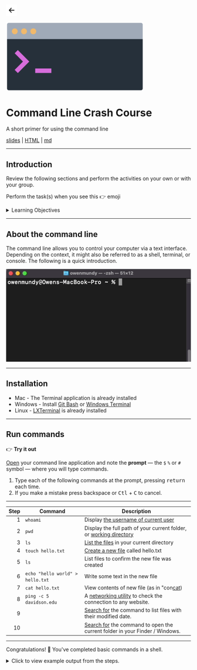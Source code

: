 <!-- paginate: true -->

<a class="back-icon" href="../index.html"><img width="30" src="../assets/img/icons/arrow-left-short.svg"></a>

<img width="375" src="../assets/img/banner/banner-command-line.png">

# Command Line Crash Course

A short primer for using the command line

<span class="slides-small"><a href="../slides/command-line-crash-course.html">slides</a> | <a href="../www/command-line-crash-course.html">HTML</a> | <a href="../topics/command-line-crash-course.md">md</a></span>

<!--
Presentation comments ...
-->


---


## Introduction

Review the following sections and perform the activities on your own or with your group.

Perform the task(s) when you see this 👉  emoji

<details>
<summary>Learning Objectives</summary>

Students who complete the following will be able to:

- Explain what the command line is and what it can do
- Open a command line program on their computer and execute basic commands
- Use a web reference to look up shell commands

</details>


---


## About the command line

The command line allows you to control your computer via a text interface. Depending on the context, it might also be referred to as a shell, terminal, or console. The following is a quick introduction.

<img width="600" src="../assets/img/command-line/command-line-hello-world.gif">


---


## Installation

- Mac - The Terminal application is already installed
- Windows - Install [Git Bash](https://gitforwindows.org/) or [Windows Terminal](https://www.microsoft.com/en-us/p/windows-terminal/9n0dx20hk701)
- Linux - [LXTerminal](https://www.raspberrypi.org/documentation/usage/terminal/) is already installed


---


## Run commands

👉 **Try it out**

[Open](basics.md#find-a-file-or-program) your command line application and note the **prompt** — the `$` `%` or `#` symbol — where you will type commands.

1. Type each of the following commands at the prompt, pressing <kbd>return</kbd> each time.
1. If you make a mistake press backspace or <kbd>Ctl</kbd> + <kbd>C</kbd> to cancel.


---


Step | Command | Description
---: | --- | ---
1 | `whoami` | Display [the username of current user](https://en.wikipedia.org/wiki/Whoami)
2 | `pwd` | Display the full path of your current folder, or [working directory](https://en.wikipedia.org/wiki/Pwd)
3 | `ls` | [List the files](https://en.wikipedia.org/wiki/Ls) in your current directory
4 | `touch hello.txt` | [Create a new file](https://en.wikipedia.org/wiki/Touch_(command)) called hello.txt
5 | `ls` | List files to confirm the new file was created
6 | `echo "hello world" > hello.txt` | Write some text in the new file
7 | `cat hello.txt` | View contents of new file (as in "con[cat](https://en.wikipedia.org/wiki/Cat_(Unix)enate"))
8 | `ping -c 5 davidson.edu` | A [networking utility](https://en.wikipedia.org/wiki/Ping_(networking_utility)) to check the connection to any website.
9 |   | [Search for](https://www.codecademy.com/articles/command-line-commands) the command to list files with their modified date.
10 |   | [Search for](https://learn.co/lessons/bash-navigation-osx) the command to open the current folder in your Finder / Windows.



---

Congratulations! 🎉 You've completed basic commands in a shell.

<details>
<summary>Click to view example output from the steps.</summary>

![crash course](../assets/img/command-line/command-line-crash-course.png)
![ping](../assets/img/command-line/command-line-ping.png)

</details>

